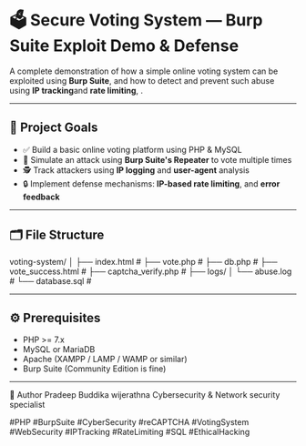 # 🗳️ Secure Voting System — Burp Suite Exploit Demo & Defense

A complete demonstration of how a simple online voting system can be exploited using **Burp Suite**, and how to detect and prevent such abuse using **IP tracking**and **rate limiting**, .

---

## 🚀 Project Goals

- ✅ Build a basic online voting platform using PHP & MySQL
- 🧪 Simulate an attack using **Burp Suite's Repeater** to vote multiple times
- 🕵️ Track attackers using **IP logging** and **user-agent** analysis
- 🔒 Implement defense mechanisms: **IP-based rate limiting**, and **error feedback**

---

## 🗂️ File Structure

voting-system/
│
├── index.html #
├── vote.php #
├── db.php # 
├── vote_success.html # 
├── captcha_verify.php # 
├── logs/
│ └── abuse.log # 
└── database.sql # 


---

## ⚙️ Prerequisites

- PHP >= 7.x
- MySQL or MariaDB
- Apache (XAMPP / LAMP / WAMP or similar)
- Burp Suite (Community Edition is fine)


---
🙌 Author
Pradeep Buddika wijerathna
Cybersecurity & Network security specialist

#PHP #BurpSuite #CyberSecurity #reCAPTCHA #VotingSystem #WebSecurity #IPTracking #RateLimiting #SQL #EthicalHacking

